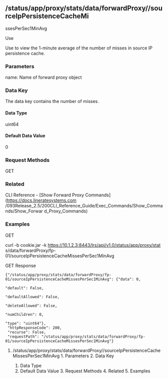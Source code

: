 ## /status/app/proxy/stats/data/forwardProxy/<name>/sourceIpPersistenceCacheMi
ssesPerSec1MinAvg

Use

Use to view the 1-minute average of the number of misses in source IP
persistence cache.

### Parameters

name: Name of forward proxy object

### Data Key

The data key contains the number of misses.

#### Data Type

uint64

#### Default Data Value

0

### Request Methods

GET

### Related

CLI Reference - [Show Forward Proxy Commands](https://docs.lineratesystems.com
/093Release_2.5/200CLI_Reference_Guide/Exec_Commands/Show_Commands/Show_Forwar
d_Proxy_Commands)

### Examples

GET

curl -b cookie.jar -k https://10.1.2.3:8443/lrs/api/v1.0/status/app/proxy/stat
s/data/forwardProxy/fp-01/sourceIpPersistenceCacheMissesPerSec1MinAvg

GET Response

    
    {"/status/app/proxy/stats/data/forwardProxy/fp-01/sourceIpPersistenceCacheMissesPerSec1MinAvg": {"data": 0,
                                                                                                      "default": False,
                                                                                                      "defaultAllowed": False,
                                                                                                      "deleteAllowed": False,
                                                                                                      "numChildren": 0,
                                                                                                      "type": "uint64"},
     "httpResponseCode": 200,
     "recurse": False,
     "requestPath": "/status/app/proxy/stats/data/forwardProxy/fp-01/sourceIpPersistenceCacheMissesPerSec1MinAvg"}
    

  1. /status/app/proxy/stats/data/forwardProxy/<name>/sourceIpPersistenceCacheMissesPerSec1MinAvg
    1. Parameters
    2. Data Key
      1. Data Type
      2. Default Data Value
    3. Request Methods
    4. Related
    5. Examples

